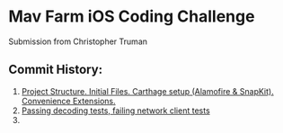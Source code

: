 # Mav Farm iOS Coding Challenge

Submission from Christopher Truman

## Commit History:
1.  [Project Structure. Initial Files. Carthage setup (Alamofire & SnapKit). Convenience Extensions.](https://github.com/jstart/MavFarm_SpaceX/commit/a877cbe55ca925b746b6a152a76ab8d678d1bf76)
2. [Passing decoding tests, failing network client tests](https://github.com/jstart/MavFarm_SpaceX/commit/c4555bcb9c8acf811b3d7534a7d0b2bb529a863d)
3. []()
